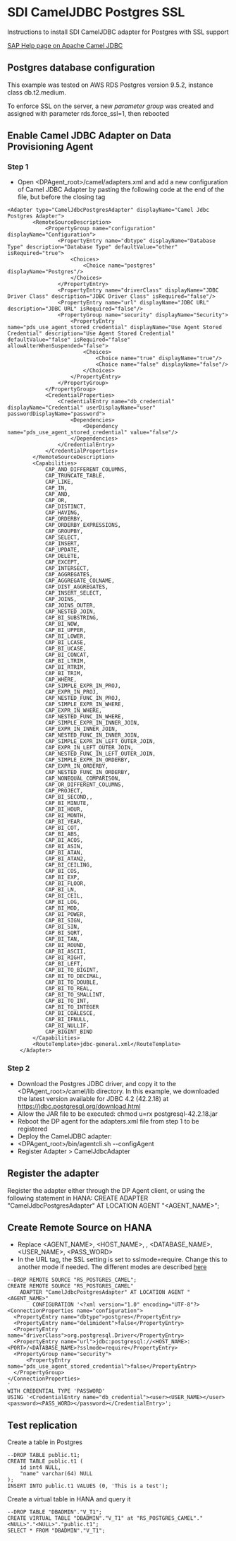 # SDI CamelJDBC Postgres SSL
Instructions to install SDI CamelJDBC adapter for Postgres with SSL support

[SAP Help page on Apache Camel JDBC](https://help.sap.com/viewer/7952ef28a6914997abc01745fef1b607/2.0_SPS05/en-US/598cdd48941a41128751892fe68393f4.html)

## Postgres database configuration
This example was tested on AWS RDS Postgres version 9.5.2, instance class db.t2.medium. 

To enforce SSL on the server, a new *parameter group* was created and assigned with parameter rds.force_ssl=1, then rebooted

## Enable Camel JDBC Adapter on Data Provisioning Agent
### Step 1
- Open <DPAgent_root>/camel/adapters.xml and add a new configuration of Camel JDBC Adapter by pasting the following code at the end of the file, but before the closing tag </Adapters>

```
<Adapter type="CamelJdbcPostgresAdapter" displayName="Camel Jdbc Postgres Adapter">
        <RemoteSourceDescription>
            <PropertyGroup name="configuration" displayName="Configuration">
                <PropertyEntry name="dbtype" displayName="Database Type" description="Database Type" defaultValue="other" isRequired="true">
                    <Choices>
                        <Choice name="postgres" displayName="Postgres"/>
                    </Choices>
                </PropertyEntry>
                <PropertyEntry name="driverClass" displayName="JDBC Driver Class" description="JDBC Driver Class" isRequired="false"/>
                <PropertyEntry name="url" displayName="JDBC URL" description="JDBC URL" isRequired="false"/>
                <PropertyGroup name="security" displayName="Security">
                    <PropertyEntry name="pds_use_agent_stored_credential" displayName="Use Agent Stored Credential" description="Use Agent Stored Credential" defaultValue="false" isRequired="false" allowAlterWhenSuspended="false">
                        <Choices>
                            <Choice name="true" displayName="true"/>
                            <Choice name="false" displayName="false"/>
                        </Choices>
                    </PropertyEntry>
                </PropertyGroup>
            </PropertyGroup>
            <CredentialProperties>
                <CredentialEntry name="db_credential" displayName="Credential" userDisplayName="user" passwordDisplayName="password">
                    <Dependencies>
                        <Dependency name="pds_use_agent_stored_credential" value="false"/>
                    </Dependencies>
                </CredentialEntry>
            </CredentialProperties>
        </RemoteSourceDescription>
        <Capabilities>
            CAP_AND_DIFFERENT_COLUMNS,
            CAP_TRUNCATE_TABLE,
            CAP_LIKE,
            CAP_IN,
            CAP_AND,
            CAP_OR,
            CAP_DISTINCT,
            CAP_HAVING,
            CAP_ORDERBY,
            CAP_ORDERBY_EXPRESSIONS,
            CAP_GROUPBY,
            CAP_SELECT,
            CAP_INSERT,
            CAP_UPDATE,
            CAP_DELETE,
            CAP_EXCEPT,
			CAP_INTERSECT,
            CAP_AGGREGATES,
            CAP_AGGREGATE_COLNAME,
            CAP_DIST_AGGREGATES,
            CAP_INSERT_SELECT,
            CAP_JOINS,
            CAP_JOINS_OUTER,
            CAP_NESTED_JOIN,
            CAP_BI_SUBSTRING,
            CAP_BI_NOW,
            CAP_BI_UPPER,
            CAP_BI_LOWER,
            CAP_BI_LCASE,
            CAP_BI_UCASE,
            CAP_BI_CONCAT,
            CAP_BI_LTRIM,
            CAP_BI_RTRIM,
            CAP_BI_TRIM,
            CAP_WHERE,
            CAP_SIMPLE_EXPR_IN_PROJ,
            CAP_EXPR_IN_PROJ,
            CAP_NESTED_FUNC_IN_PROJ,
            CAP_SIMPLE_EXPR_IN_WHERE,
            CAP_EXPR_IN_WHERE,
            CAP_NESTED_FUNC_IN_WHERE,
            CAP_SIMPLE_EXPR_IN_INNER_JOIN,
            CAP_EXPR_IN_INNER_JOIN,
            CAP_NESTED_FUNC_IN_INNER_JOIN,
            CAP_SIMPLE_EXPR_IN_LEFT_OUTER_JOIN,
            CAP_EXPR_IN_LEFT_OUTER_JOIN,
            CAP_NESTED_FUNC_IN_LEFT_OUTER_JOIN,
            CAP_SIMPLE_EXPR_IN_ORDERBY,
            CAP_EXPR_IN_ORDERBY,
            CAP_NESTED_FUNC_IN_ORDERBY,
            CAP_NONEQUAL_COMPARISON,
            CAP_OR_DIFFERENT_COLUMNS,
            CAP_PROJECT,
            CAP_BI_SECOND,,
            CAP_BI_MINUTE,
            CAP_BI_HOUR,
			CAP_BI_MONTH,
            CAP_BI_YEAR,
            CAP_BI_COT,
            CAP_BI_ABS,
            CAP_BI_ACOS,
            CAP_BI_ASIN,
            CAP_BI_ATAN,
            CAP_BI_ATAN2,
            CAP_BI_CEILING,
            CAP_BI_COS,
            CAP_BI_EXP,
            CAP_BI_FLOOR,
            CAP_BI_LN,
            CAP_BI_CEIL,
            CAP_BI_LOG,
            CAP_BI_MOD,
            CAP_BI_POWER,
            CAP_BI_SIGN,
            CAP_BI_SIN,
            CAP_BI_SQRT,
            CAP_BI_TAN,
            CAP_BI_ROUND,
            CAP_BI_ASCII,
            CAP_BI_RIGHT,
            CAP_BI_LEFT,
            CAP_BI_TO_BIGINT,
            CAP_BI_TO_DECIMAL,
            CAP_BI_TO_DOUBLE,
            CAP_BI_TO_REAL,
            CAP_BI_TO_SMALLINT,
            CAP_BI_TO_INT,
            CAP_BI_TO_INTEGER
            CAP_BI_COALESCE,
            CAP_BI_IFNULL,
            CAP_BI_NULLIF,
            CAP_BIGINT_BIND
        </Capabilities>
        <RouteTemplate>jdbc-general.xml</RouteTemplate>
    </Adapter>
```

### Step 2
- Download the Postgres JDBC driver, and copy it to the <DPAgent_root>/camel/lib directory. In this example, 
we downloaded the latest version available for JDBC 4.2 (42.2.18) at https://jdbc.postgresql.org/download.html
- Allow the JAR file to be executed: chmod u=rx postgresql-42.2.18.jar
- Reboot the DP agent for the adapters.xml file from step 1 to be registered
- Deploy the CamelJDBC adapter: 
-	<DPAgent_root>/bin/agentcli.sh --configAgent
-	Register Adapter > CamelJdbcAdapter

## Register the adapter
Register the adapter either through the DP Agent client, or using the following statement in HANA:
CREATE ADAPTER "CamelJdbcPostgresAdapter" AT LOCATION AGENT "<AGENT_NAME>";

## Create Remote Source on HANA
- Replace <AGENT_NAME>, <HOST_NAME>, <PORT>, <DATABASE_NAME>, <USER_NAME>, <PASS_WORD>
- In the URL tag, the SSL setting is set to sslmode=require. Change this to another mode if needed. The different modes are described [here](https://jdbc.postgresql.org/documentation/head/ssl-client.html)

```
--DROP REMOTE SOURCE "RS_POSTGRES_CAMEL";
CREATE REMOTE SOURCE "RS_POSTGRES_CAMEL" 
	ADAPTER "CamelJdbcPostgresAdapter" AT LOCATION AGENT "<AGENT_NAME>"
		CONFIGURATION '<?xml version="1.0" encoding="UTF-8"?>
<ConnectionProperties name="configuration">
  <PropertyEntry name="dbtype">postgres</PropertyEntry>
  <PropertyEntry name="delimident">false</PropertyEntry>
  <PropertyEntry name="driverClass">org.postgresql.Driver</PropertyEntry>
  <PropertyEntry name="url">jdbc:postgresql://<HOST_NAME>:<PORT>/<DATABASE_NAME>?sslmode=require</PropertyEntry>
  <PropertyGroup name="security">
      <PropertyEntry name="pds_use_agent_stored_credential">false</PropertyEntry>
  </PropertyGroup>
</ConnectionProperties>
'
WITH CREDENTIAL TYPE 'PASSWORD'
USING '<CredentialEntry name="db_credential"><user><USER_NAME></user>
<password><PASS_WORD></password></CredentialEntry>';
```

## Test replication
Create a table in Postgres
```
--DROP TABLE public.t1;
CREATE TABLE public.t1 (
	id int4 NULL,
	"name" varchar(64) NULL
);
INSERT INTO public.t1 VALUES (0, 'This is a test');
```

Create a virtual table in HANA and query it
```
--DROP TABLE "DBADMIN"."V_T1";
CREATE VIRTUAL TABLE "DBADMIN"."V_T1" at "RS_POSTGRES_CAMEL"."<NULL>"."<NULL>"."public.t1";
SELECT * FROM "DBADMIN"."V_T1";
```
